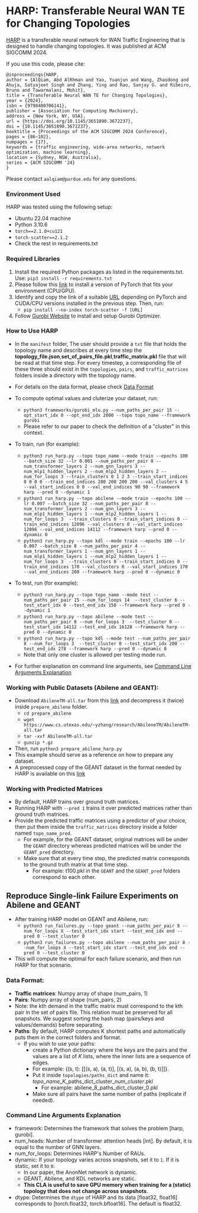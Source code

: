 # HARP: Transferable Neural WAN TE for Changing Topologies
[HARP](https://dl.acm.org/doi/10.1145/3651890.3672237) is a transferable neural network for WAN Traffic Engineering that is designed to handle changing topologies. It was published at ACM SIGCOMM 2024.

If you use this code, please cite:
```
@inproceedings{HARP,
author = {AlQiam, Abd AlRhman and Yao, Yuanjun and Wang, Zhaodong and Ahuja, Satyajeet Singh and Zhang, Ying and Rao, Sanjay G. and Ribeiro, Bruno and Tawarmalani, Mohit},
title = {Transferable Neural WAN TE for Changing Topologies},
year = {2024},
isbn = {9798400706141},
publisher = {Association for Computing Machinery},
address = {New York, NY, USA},
url = {https://doi.org/10.1145/3651890.3672237},
doi = {10.1145/3651890.3672237},
booktitle = {Proceedings of the ACM SIGCOMM 2024 Conference},
pages = {86–102},
numpages = {17},
keywords = {traffic engineering, wide-area networks, network optimization, machine learning},
location = {Sydney, NSW, Australia},
series = {ACM SIGCOMM '24}
}
```
Please contact `aalqiam@purdue.edu` for any questions.
### Environment Used
HARP was tested using the following setup:
- Ubuntu 22.04 machine
- Python 3.10.6
- `torch==2.1.0+cu121`
- `torch-scatter==2.1.2`
- Check the rest in requirements.txt
### Required Libraries
1. Install the required Python packages as listed in the requirements.txt. Use:
   `pip3 install -r requirements.txt`
2. Please follow this [link](https://pytorch.org/get-started/locally/) to install a version of PyTorch that fits your environment (CPU/GPU).
3. Identify and copy the link of a suitable [URL](https://data.pyg.org/whl/) depending on PyTorch and CUDA/CPU versions installed in the previous step. Then, run:
   - `pip install --no-index torch-scatter -f [URL]`
4. Follow [Gurobi Website](https://www.gurobi.com/) to install and setup Gurobi Optimizer.
      
### How to Use HARP
- In the `manifest` folder, The user should provide a `txt` file that holds the topology name and describes at every time step the **topology_file.json**,**set_of_pairs_file.pkl**,**traffic_matrix.pkl** file that will be read at that time step. For every timestep, a corresponding file of these three should exist in the `topologies`, `pairs`, and `traffic_matrices` folders inside a directory with the topology name. 
- For details on the data format, please check [Data Format](#data-format)
- To compute optimal values and cluterize your dataset, run:
   - ``python3 frameworks/gurobi_mlu.py --num_paths_per_pair 15 --opt_start_idx 0 --opt_end_idx 2000 --topo topo_name --framework gurobi``
   - Please refer to our paper to check the definition of a "cluster" in this context.

 - To train, run (for example):
   - ``python3 run_harp.py --topo topo_name --mode train --epochs 100 --batch_size 32 --lr 0.001 --num_paths_per_pair 8 --num_transformer_layers 2 --num_gnn_layers 3 --num_mlp1_hidden_layers 2 --num_mlp2_hidden_layers 2 --num_for_loops 3 --train_clusters 0 1 2 3 --train_start_indices 0 0 0 0 --train_end_indices 200 200 200 200 --val_clusters 4 5 --val_start_indices 0 0 --val_end_indices 90 90 --framework harp --pred 0 --dynamic 1``
   - ``python3 run_harp.py --topo abilene --mode train --epochs 100 --lr 0.007 --batch_size 32 --num_paths_per_pair 8 --num_transformer_layers 2 --num_gnn_layers 3 --num_mlp1_hidden_layers 1 --num_mlp2_hidden_layers 1 --num_for_loops 3  --train_clusters 0 --train_start_indices 0 --train_end_indices 12096 --val_clusters 0 --val_start_indices 12096 --val_end_indices 14112 --framework harp --pred 0 --dynamic 0``
   - ``python3 run_harp.py --topo kdl --mode train --epochs 100 --lr 0.007 --batch_size 8 --num_paths_per_pair 4 --num_transformer_layers 1 --num_gnn_layers 1 --num_mlp1_hidden_layers 1 --num_mlp2_hidden_layers 1 --num_for_loops 3  --train_clusters 0 --train_start_indices 0 --train_end_indices 170 --val_clusters 0 --val_start_indices 170 --val_end_indices 200 --framework harp --pred 0 --dynamic 0``

- To test, run (for example):
   - ``python3 run_harp.py --topo topo_name --mode test --num_paths_per_pair 15 --num_for_loops 14  --test_cluster 6 --test_start_idx 0 --test_end_idx 150 --framework harp --pred 0 --dynamic 1``
   - ``python3 run_harp.py --topo abilene --mode test --num_paths_per_pair 8 --num_for_loops 3  --test_cluster 0 --test_start_idx 14112 --test_end_idx 16128 --framework harp --pred 0 --dynamic 0``
   - ``python3 run_harp.py --topo kdl --mode test --num_paths_per_pair 8 --num_for_loops 3  --test_cluster 0 --test_start_idx 200 --test_end_idx 278 --framework harp --pred 0 --dynamic 0``
   - Note that only one cluster is allowed per testing mode run.
- For further explanation on command line arguments, see [Command Line Arguments Explanation](#command-line-arguments-explanation)

### Working with Public Datasets (Abilene and GEANT):
- Download `AbileneTM-all.tar` from this [link](https://www.cs.utexas.edu/~yzhang/research/AbileneTM/) and decompress it (twice) inside ``prepare_abilene`` folder.
   - `cd prepare_abilene`
   - `wget https://www.cs.utexas.edu/~yzhang/research/AbileneTM/AbileneTM-all.tar`
   - `tar -xvf AbileneTM-all.tar`
   - `gunzip *.gz`
- Then, run ``python3 prepare_abilene_harp.py``
- This example should serve as a reference on how to prepare any dataset.
- A preprocessed copy of the GEANT dataset in the format needed by HARP is available on this [link](https://app.box.com/s/v0qjip0ohdezzm0k08unlxk6aqp9tv1f)

### Working with Predicted Matrices
- By default, HARP trains over ground truth matrices.
- Running HARP with ``--pred 1`` trains it over predicted matrices rather than ground truth matrices.
- Provide the predicted traffic matrices using a predictor of your choice, then put them inside the `traffic_matrices` directory inside a folder named `topo_name_pred`.
  - For example, for the GEANT dataset, original matrices will be under the `GEANT` directory whereas predicted matrices will be under the `GEANT_pred` directory.
  - Make sure that at every time step, the predicted matrix corresponds to the ground truth matrix at that time step.
     - For example: t100.pkl in the `GEANT` and the `GEANT_pred` folders correspond to each other.

## Reproduce Single-link Failure Experiments on Abilene and GEANT
- After training HARP model on GEANT and Abilene, run:
  - ``python3 run_failures.py --topo geant --num_paths_per_pair 8 --num_for_loops X --test_start_idx start --test_end_idx end --pred 0 --test_cluster 0``
  - ``python3 run_failures.py --topo abilene --num_paths_per_pair 8 --num_for_loops X --test_start_idx start --test_end_idx end --pred 0 --test_cluster 0``
- This will compute the optimal for each failure scenario, and then run HARP for that scenario.

### Data Format:
- **Traffic matrices**: Numpy array of shape (num_pairs, 1)
- **Pairs**: Numpy array of shape (num_pairs, 2)
- Note: the kth demand in the traffic matrix must correspond to the kth pair in the set of pairs file. This relation must be preserved for all snapshots. We suggest sorting the hash map (pairs/keys and values/demands) before separating.
- **Paths**: By default, HARP computes K shortest paths and automatically puts them in the correct folders and format.
   - If you wish to use your paths:
     - create a Python dictionary where the keys are the pairs and the values are a list of $K$ lists, where the inner lists are a sequence of edges.
     - For example: {(s, t): [[(s, a), (a, t)], [(s, a), (a, b), (b, t)]]}.
     - Put it inside `topologies/paths_dict` and name it: *topo_name*\_*K*\_paths_dict_cluster_*num_cluster*.pkl
        - For example: abilene_8_paths_dict_cluster_0.pkl
     - Make sure all pairs have the same number of paths (replicate if needed).

### Command Line Arguments Explanation
- framework: Determines the framework that solves the problem [harp, gurobi].
- num_heads: Number of transformer attention heads [int]. By default, it is equal to the number of GNN layers.
- num_for_loops: Determines HARP's Number of RAUs.
- dynamic: If your topology varies across snapshots, set it to `1`. If it is static, set it to `0`.
   - In our paper, the AnonNet network is dynamic.
   - GEANT, Abilene, and KDL networks are static.
   - **This CLA is useful to save GPU memory when training for a (static) topology that does not change across snapshots**.
- dtype: Determines the `dtype` of HARP and its data [float32, float16] corresponds to [torch.float32, torch.bfloat16]. The default is float32.
